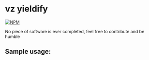 # vz yieldify

[![NPM](https://nodei.co/npm/vz.yieldify.png?downloads=true)](https://nodei.co/npm/vz.yieldify/)

No piece of software is ever completed, feel free to contribute and be humble

## Sample usage:

```javascript



```


